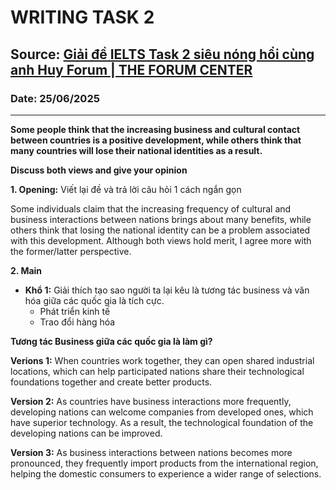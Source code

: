 # WRITING TASK 2

## Source: [Giải đề IELTS Task 2 siêu nóng hổi cùng anh Huy Forum | THE FORUM CENTER](https://www.youtube.com/watch?v=AwNxUCDTio0)

### Date: 25/06/2025
---

**Some people think that the increasing business and cultural contact between countries is a positive development, while others think that many countries will lose their national identities as a result.**

**Discuss both views and give your opinion**

**1. Opening:** Viết lại đề và trả lời câu hỏi 1 cách ngắn gọn

Some individuals claim that the increasing frequency of cultural and business interactions between nations brings about many benefits, while others think that losing the national identity can be a problem associated with this development. Although both views hold merit, I agree more with the former/latter perspective.

**2. Main**
- **Khổ 1:** Giải thích tạo sao người ta lại kêu là tương tác business và văn hóa giữa các quốc gia là tích cực.
  - Phát triển kinh tế
  - Trao đổi hàng hóa

**Tương tác Business giữa các quốc gia là làm gì?**

**Verions 1:** When countries work together, they can open shared industrial locations, which can help participated nations share their technological foundations together and create better products.

**Version 2:** As countries have business interactions more frequently, developing nations can welcome companies from developed ones, which have superior technology. As a result, the technological foundation of the developing nations can be improved.

**Version 3:** As business interactions between nations becomes more pronounced, they frequently import products from the international region, helping the domestic consumers to experience a wider range of selections.

